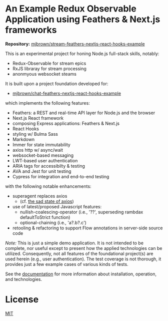 # An Example Redux Observable Application using Feathers & Next.js frameworks

**Repository:** [mjbrown/stream-feathers-nextjs-react-hooks-example](https://gitlab.com/mjbrown/stream-feathers-nextjs-react-hooks-example.git)


This is an experimental project for honing Node.js full-stack skills, notably:

- Redux-Observable for stream epics
- RxJS libraray for stream processing
- anonmyous websocket steams

It is built upon a project foundation developed for:

- [mjbrown/chat-feathers-nextjs-react-hooks-example](https://gitlab.com/mjbrown/chat-feathers-nextjs-react-hooks-example.git)
  
which implements the following features:

- Feathers: a REST and real-time API layer for Node.js and the browser
- Next.js React framework
- composing Express applications: Feathers & Next.js
- React Hooks
- styling w/ Bulma Sass
- Markdown
- Immer for state immutability
- axios http w/ async/wait
- websocket-based messaging
- LWT-based user authentication
- ARIA tags for accessibilty & testing
- AVA and Jest for unit testing
- Cypress for integration and end-to-end testing

with the following notable enhancements:

- superagent replaces axios
  - (cf. [the sad state of axios](https://www.reddit.com/r/javascript/comments/cp5qhm/askjs_the_sad_state_of_axios/))
- use of latest/proposed Javascript features:
  - nullish-coalescing-operator (i.e., '??', superseding rambdax defaultToStrict function)
  - optional-chaining (i.e., 'a?.b?.c')
- retooling & refactoring to support Flow annotations in server-side source code


*Note:* This is just a simple demo application. It is not intended to be complete, nor useful except to present how the applied technologies can be utilized. Consequently, not all features of the foundational project(s) are used herein (e.g., user authentication). The test coverage is not thorough, it provides just a few example cases of various kinds of tests.


See the [documentation](./public/index.md) for more information about installation, operation, and technologies.

# License

[MIT](./LICENSE)
